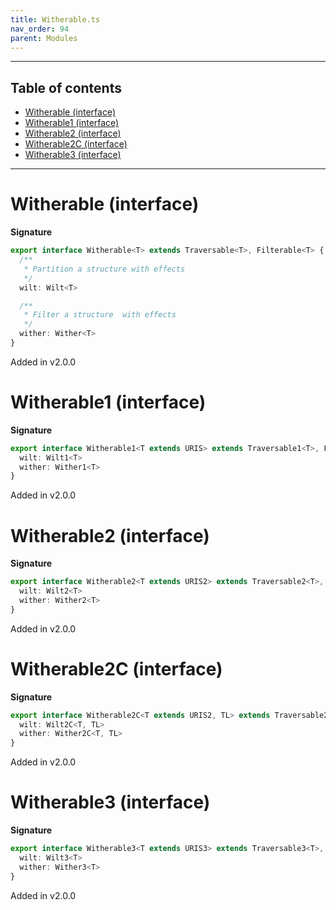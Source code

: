 ```yaml
---
title: Witherable.ts
nav_order: 94
parent: Modules
---
```


---

<h2 class="text-delta">Table of contents</h2>

- [Witherable (interface)](#witherable-interface)
- [Witherable1 (interface)](#witherable1-interface)
- [Witherable2 (interface)](#witherable2-interface)
- [Witherable2C (interface)](#witherable2c-interface)
- [Witherable3 (interface)](#witherable3-interface)

---

# Witherable (interface)

**Signature**

```ts
export interface Witherable<T> extends Traversable<T>, Filterable<T> {
  /**
   * Partition a structure with effects
   */
  wilt: Wilt<T>

  /**
   * Filter a structure  with effects
   */
  wither: Wither<T>
}
```

Added in v2.0.0

# Witherable1 (interface)

**Signature**

```ts
export interface Witherable1<T extends URIS> extends Traversable1<T>, Filterable1<T> {
  wilt: Wilt1<T>
  wither: Wither1<T>
}
```

Added in v2.0.0

# Witherable2 (interface)

**Signature**

```ts
export interface Witherable2<T extends URIS2> extends Traversable2<T>, Filterable2<T> {
  wilt: Wilt2<T>
  wither: Wither2<T>
}
```

Added in v2.0.0

# Witherable2C (interface)

**Signature**

```ts
export interface Witherable2C<T extends URIS2, TL> extends Traversable2C<T, TL>, Filterable2C<T, TL> {
  wilt: Wilt2C<T, TL>
  wither: Wither2C<T, TL>
}
```

Added in v2.0.0

# Witherable3 (interface)

**Signature**

```ts
export interface Witherable3<T extends URIS3> extends Traversable3<T>, Filterable3<T> {
  wilt: Wilt3<T>
  wither: Wither3<T>
}
```

Added in v2.0.0
